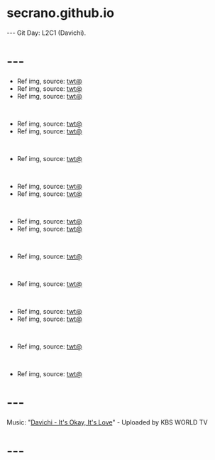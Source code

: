 # secrano.github.io

--- Git Day: L2C1 (Davichi).

# ---

- Ref img, source: [twt@](https://x.com/ThatFoxxGirl3/status/1930707883752124865)
- Ref img, source: [twt@](https://x.com/greg16676935420/status/1930776006727770484)
- Ref img, source: [twt@](https://x.com/yeunrlsd/status/1930713472691745052)

<br/>

- Ref img, source: [twt@](https://x.com/chancowocat/status/1930792232954556868)
- Ref img, source: [twt@](https://x.com/nzxt_cam/status/1930906373816013098)

<br/>

- Ref img, source: [twt@](https://x.com/MadsPosting/status/1930725846379045259)

<br/>

- Ref img, source: [twt@](https://x.com/aerikkuras/status/1930806192403611723)
- Ref img, source: [twt@](https://x.com/Mazaratus/status/1930747639345156526)

<br/>

- Ref img, source: [twt@](https://x.com/HYPEX/status/1930710451270135851)
- Ref img, source: [twt@](https://x.com/DM_369_DM/status/1930746456312594814)

<br/>

- Ref img, source: [twt@](https://x.com/LacyHimself/status/1930831233241477214)

<br/>

- Ref img, source: [twt@](https://x.com/Haich_AI/status/1930900146222440901)

<br/>

- Ref img, source: [twt@](https://x.com/TheMaineWonk/status/1930779830838075475)
- Ref img, source: [twt@](https://x.com/xxoojjff/status/1930799457391567192)

<br/>

- Ref img, source: [twt@](https://x.com/MobilesuitArie/status/1930748598997901576)

<br/>

- Ref img, source: [twt@](https://x.com/noahbradley/status/1930603842619486358)

# ---
Music: "[Davichi - It's Okay, It's Love](https://www.youtube.com/watch?v=SVo1yZG4rk4)" - Uploaded by KBS WORLD TV
# ---
